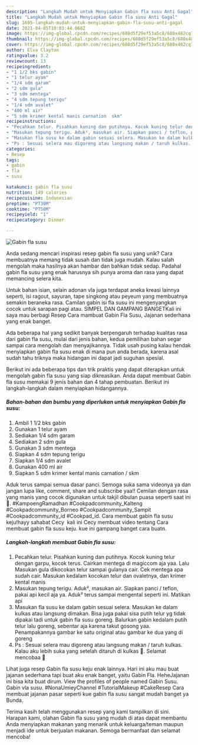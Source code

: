 ```yaml
---
description: "Langkah Mudah untuk Menyiapkan Gabin fla susu Anti Gagal"
title: "Langkah Mudah untuk Menyiapkan Gabin fla susu Anti Gagal"
slug: 1695-langkah-mudah-untuk-menyiapkan-gabin-fla-susu-anti-gagal
date: 2021-04-05T10:03:44.068Z
image: https://img-global.cpcdn.com/recipes/608d5f29ef53a5c8/680x482cq70/gabin-fla-susu-foto-resep-utama.jpg
thumbnail: https://img-global.cpcdn.com/recipes/608d5f29ef53a5c8/680x482cq70/gabin-fla-susu-foto-resep-utama.jpg
cover: https://img-global.cpcdn.com/recipes/608d5f29ef53a5c8/680x482cq70/gabin-fla-susu-foto-resep-utama.jpg
author: Elva Clayton
ratingvalue: 3.2
reviewcount: 13
recipeingredient:
- "1 1/2 bks gabin"
- "1 telur ayam"
- "1/4 sdm garam"
- "2 sdm gula"
- "3 sdm mentega"
- "4 sdm tepung terigu"
- "1/4 sdm avalet"
- "400 ml air"
- "5 sdm krimer kental manis carnation  skm"
recipeinstructions:
- "Pecahkan telur. Pisahkan kuning dan putihnya. Kocok kuning telur dengan garpu, kocok terus. Cairkan mentega di magiccom aja yaa. Lalu Masukan gula dikocokan telur sampai gulanya cair. Cek mentega apa sudah cair. Masukan kedalam kocokan telur dan ovaletnya, dan krimer kental manis"
- "Masukan tepung terigu. Aduk², masukan air. Siapkan panci / teflon, pakai api kecil aja ya. Aduk² terus sampai mengental seperti ini. Matikan api"
- "Masukan fla susu ke dalam gabin sesuai selera. Masukan ke dalam kulkas atau langsung dimakan. Bisa juga pakai sisa putih telur yg tidak dipakai tadi untuk gabin fla susu goreng. Balurkan gabin kedalam putih telur lalu goreng, sebentar aja karena takut gosong yaa. Penampakannya gambar ke satu original atau gambar ke dua yang di goreng"
- "Ps : Sesuai selera mau digoreng atau langsung makan / taruh kulkas. Kalau aku lebih suka yang setelah ditaruh di kulkas 🤤. Selamat mencobaa 💙"
categories:
- Resep
tags:
- gabin
- fla
- susu

katakunci: gabin fla susu 
nutrition: 149 calories
recipecuisine: Indonesian
preptime: "PT30M"
cooktime: "PT50M"
recipeyield: "1"
recipecategory: Dinner

---
```



![Gabin fla susu](https://img-global.cpcdn.com/recipes/608d5f29ef53a5c8/680x482cq70/gabin-fla-susu-foto-resep-utama.jpg)

Anda sedang mencari inspirasi resep gabin fla susu yang unik? Cara membuatnya memang tidak susah dan tidak juga mudah. Kalau salah mengolah maka hasilnya akan hambar dan bahkan tidak sedap. Padahal gabin fla susu yang enak harusnya sih punya aroma dan rasa yang dapat memancing selera kita.

Untuk bahan isian, selain adonan vla juga terdapat aneka kreasi lainnya seperti, isi ragout, sayuran, tape singkong atau peyeum yang membuatnya semakin beraneka rasa. Camilan gabin isi fla susu ini mengenyangkan cocok untuk sarapan pagi atau. SIMPEL DAN GAMPANG BANGETKali ini saya mau berbagi Resep Cara mambuat Gabin Fla Susu, Jajanan sederhana yang enak banget.

Ada beberapa hal yang sedikit banyak berpengaruh terhadap kualitas rasa dari gabin fla susu, mulai dari jenis bahan, kedua pemilihan bahan segar sampai cara mengolah dan menyajikannya. Tidak usah pusing kalau hendak menyiapkan gabin fla susu enak di mana pun anda berada, karena asal sudah tahu triknya maka hidangan ini dapat jadi suguhan spesial.


Berikut ini ada beberapa tips dan trik praktis yang dapat diterapkan untuk mengolah gabin fla susu yang siap dikreasikan. Anda dapat membuat Gabin fla susu memakai 9 jenis bahan dan 4 tahap pembuatan. Berikut ini langkah-langkah dalam menyiapkan hidangannya.

<!--inarticleads1-->

##### Bahan-bahan dan bumbu yang diperlukan untuk menyiapkan Gabin fla susu:

1. Ambil 1 1/2 bks gabin
1. Gunakan 1 telur ayam
1. Sediakan 1/4 sdm garam
1. Sediakan 2 sdm gula
1. Gunakan 3 sdm mentega
1. Siapkan 4 sdm tepung terigu
1. Siapkan 1/4 sdm avalet
1. Gunakan 400 ml air
1. Siapkan 5 sdm krimer kental manis carnation / skm


Aduk terus sampai semua dasar panci. Semoga suka sama videonya ya dan jangan lupa like, comment, share and subscribe yaa!! Cemilan dengan rasa yang manis yang cocok digunakan untuk takjil dibulan puasa seperti saat ini🥰. #KampoengRamadhan #Cookpadcommunity_Kalteng #Cookpadcommunity_Borneo #Cookpadcommunity_Sampit #Cookpadcommunity_id #Cookpad_id. Cara membuat gabin fla susu keju!hayy sahabat Cecy ️ kali ini Cecy membuat video tentang Cara membuat gabin fla susu keju. kue ini gampang banget cara buatn. 

<!--inarticleads2-->

##### Langkah-langkah membuat Gabin fla susu:

1. Pecahkan telur. Pisahkan kuning dan putihnya. Kocok kuning telur dengan garpu, kocok terus. Cairkan mentega di magiccom aja yaa. Lalu Masukan gula dikocokan telur sampai gulanya cair. Cek mentega apa sudah cair. Masukan kedalam kocokan telur dan ovaletnya, dan krimer kental manis
1. Masukan tepung terigu. Aduk², masukan air. Siapkan panci / teflon, pakai api kecil aja ya. Aduk² terus sampai mengental seperti ini. Matikan api
1. Masukan fla susu ke dalam gabin sesuai selera. Masukan ke dalam kulkas atau langsung dimakan. Bisa juga pakai sisa putih telur yg tidak dipakai tadi untuk gabin fla susu goreng. Balurkan gabin kedalam putih telur lalu goreng, sebentar aja karena takut gosong yaa. Penampakannya gambar ke satu original atau gambar ke dua yang di goreng
1. Ps : Sesuai selera mau digoreng atau langsung makan / taruh kulkas. Kalau aku lebih suka yang setelah ditaruh di kulkas 🤤. Selamat mencobaa 💙


Lihat juga resep Gabin fla susu keju enak lainnya. Hari ini aku mau buat jajanan sederhana tapi buat aku enak banget, yaitu Gabin Fla. HeheJajanan ini bisa kita buat dirum. View the profiles of people named Gabin Susu. Gabin vla susu. #NonaUmieyChannel #TutorialMakeup #CakeResep Cara membuat jajanan pasar seperti kue gabin fla susu sangat mudah banget ya Bunda. 

Terima kasih telah menggunakan resep yang kami tampilkan di sini. Harapan kami, olahan Gabin fla susu yang mudah di atas dapat membantu Anda menyiapkan makanan yang menarik untuk keluarga/teman maupun menjadi ide untuk berjualan makanan. Semoga bermanfaat dan selamat mencoba!

